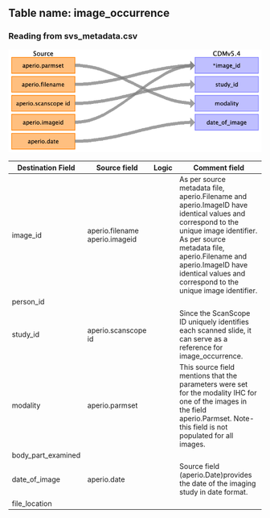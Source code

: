 ## Table name: image_occurrence

### Reading from svs_metadata.csv

![](md_files/image1.png)

| Destination Field | Source field | Logic | Comment field |
| --- | --- | --- | --- |
| image_id | aperio.filename<br>aperio.imageid |  | As per source metadata file, aperio.Filename and aperio.ImageID have identical values and correspond to the unique image identifier.<br>As per source metadata file, aperio.Filename and aperio.ImageID have identical values and correspond to the unique image identifier.<br> |
| person_id |  |  |  |
| study_id | aperio.scanscope id |  | Since the ScanScope ID uniquely identifies each scanned slide, it can serve as a reference for image_occurrence.<br> |
| modality | aperio.parmset |  | This source field mentions that the parameters were set for the modality IHC for one of the images in the field aperio.Parmset. Note- this field is not populated for all images.<br> |
| body_part_examined |  |  |  |
| date_of_image | aperio.date |  | Source field (aperio.Date)provides the date of the imaging study in date format.<br> |
| file_location |  |  |  |

